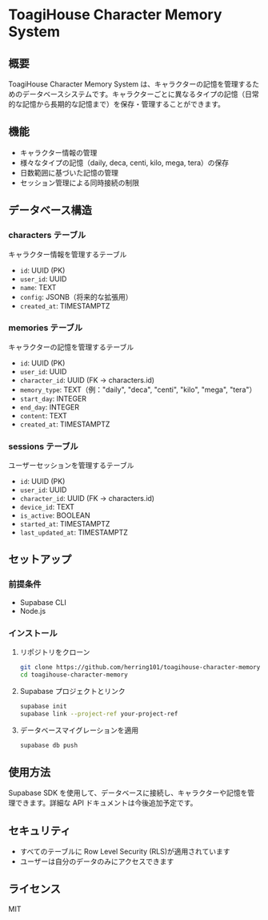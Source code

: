 # ToagiHouse Character Memory System

## 概要

ToagiHouse Character Memory System は、キャラクターの記憶を管理するためのデータベースシステムです。キャラクターごとに異なるタイプの記憶（日常的な記憶から長期的な記憶まで）を保存・管理することができます。

## 機能

- キャラクター情報の管理
- 様々なタイプの記憶（daily, deca, centi, kilo, mega, tera）の保存
- 日数範囲に基づいた記憶の管理
- セッション管理による同時接続の制限

## データベース構造

### characters テーブル

キャラクター情報を管理するテーブル

- `id`: UUID (PK)
- `user_id`: UUID
- `name`: TEXT
- `config`: JSONB（将来的な拡張用）
- `created_at`: TIMESTAMPTZ

### memories テーブル

キャラクターの記憶を管理するテーブル

- `id`: UUID (PK)
- `user_id`: UUID
- `character_id`: UUID (FK → characters.id)
- `memory_type`: TEXT（例："daily", "deca", "centi", "kilo", "mega", "tera"）
- `start_day`: INTEGER
- `end_day`: INTEGER
- `content`: TEXT
- `created_at`: TIMESTAMPTZ

### sessions テーブル

ユーザーセッションを管理するテーブル

- `id`: UUID (PK)
- `user_id`: UUID
- `character_id`: UUID (FK → characters.id)
- `device_id`: TEXT
- `is_active`: BOOLEAN
- `started_at`: TIMESTAMPTZ
- `last_updated_at`: TIMESTAMPTZ

## セットアップ

### 前提条件

- Supabase CLI
- Node.js

### インストール

1. リポジトリをクローン

   ```bash
   git clone https://github.com/herring101/toagihouse-character-memory.git
   cd toagihouse-character-memory
   ```

2. Supabase プロジェクトとリンク

   ```bash
   supabase init
   supabase link --project-ref your-project-ref
   ```

3. データベースマイグレーションを適用
   ```bash
   supabase db push
   ```

## 使用方法

Supabase SDK を使用して、データベースに接続し、キャラクターや記憶を管理できます。詳細な API ドキュメントは今後追加予定です。

## セキュリティ

- すべてのテーブルに Row Level Security (RLS)が適用されています
- ユーザーは自分のデータのみにアクセスできます

## ライセンス

MIT
